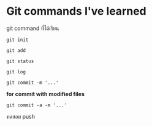 # Git commands I've learned

git command ที่ได้เรียน 

`git init`

`git add`

`git status`

`git log`

`git commit -m '...'`

**for commit with modified files**

`git commit -a -m '...'`  

ทดสอบ push
